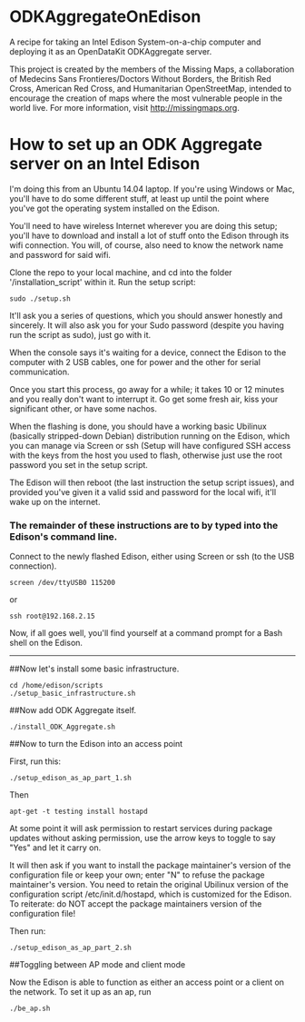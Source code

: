 # ODKAggregateOnEdison
A recipe for taking an Intel Edison System-on-a-chip computer and deploying it as an OpenDataKit ODKAggregate server.

This project is created by the members of the Missing Maps, a collaboration of Medecins Sans Frontieres/Doctors Without Borders, the British Red Cross, American Red Cross, and Humanitarian OpenStreetMap, intended to encourage the creation of maps where the most vulnerable people in the world live.  For more information, visit http://missingmaps.org.  

# How to set up an ODK Aggregate server on an Intel Edison

I'm doing this from an Ubuntu 14.04 laptop.  If you're using Windows or Mac, you'll have to do some different stuff, at least up until the point where you've got the operating system installed on the Edison.

You'll need to have wireless Internet wherever you are doing this setup; you'll have to download and install a lot of stuff onto the Edison through its wifi connection.  You will, of course, also need to know the network name and password for said wifi.  

Clone the repo to your local machine, and cd into the folder '/installation_script' within it.  Run the setup script:

    sudo ./setup.sh

It'll ask you a series of questions, which you should answer honestly and sincerely.  It will also ask you for your Sudo password (despite you having run the script as sudo), just go with it.

When the console says it's waiting for a device, connect the Edison to the computer with 2 USB cables, one for power and the other for serial communication.

Once you start this process, go away for a while; it takes 10 or 12 minutes and you really don't want to interrupt it.  Go get some fresh air, kiss your significant other, or have some nachos.

When the flashing is done, you should have a working basic Ubilinux (basically stripped-down Debian) distribution running on the Edison, which you can manage via Screen or ssh (Setup will have configured SSH access with the keys from the host you used to flash, otherwise just use the root password you set in the setup script.   

The Edison will then reboot (the last instruction the setup script issues), and provided you've given it a valid ssid and password for the local wifi, it'll wake up on the internet.

### The remainder of these instructions are to by typed into the Edison's command line.  

Connect to the newly flashed Edison, either using Screen or ssh (to the USB connection).

    screen /dev/ttyUSB0 115200

or 

    ssh root@192.168.2.15

Now, if all goes well, you'll find yourself at a command prompt for a Bash shell on the Edison.

---

##Now let's install some basic infrastructure.

    cd /home/edison/scripts
    ./setup_basic_infrastructure.sh

##Now add ODK Aggregate itself.

    ./install_ODK_Aggregate.sh

##Now to turn the Edison into an access point

First, run this:

    ./setup_edison_as_ap_part_1.sh

Then

    apt-get -t testing install hostapd

At some point it will ask permission to restart services during package updates without asking permission, use the arrow keys to toggle to say "Yes" and let it carry on.  

It will then ask if you want to install the package maintainer's version of the configuration file or keep your own; enter "N" to refuse the package maintainer's version.  You need to retain the original Ubilinux version of the configuration script /etc/init.d/hostapd, which is customized for the Edison.  To reiterate: do NOT accept the package maintainers version of the configuration file!

Then run:

    ./setup_edison_as_ap_part_2.sh

##Toggling between AP mode and client mode

Now the Edison is able to function as either an access point or a client on the network.  To set it up as an ap, run

    ./be_ap.sh

